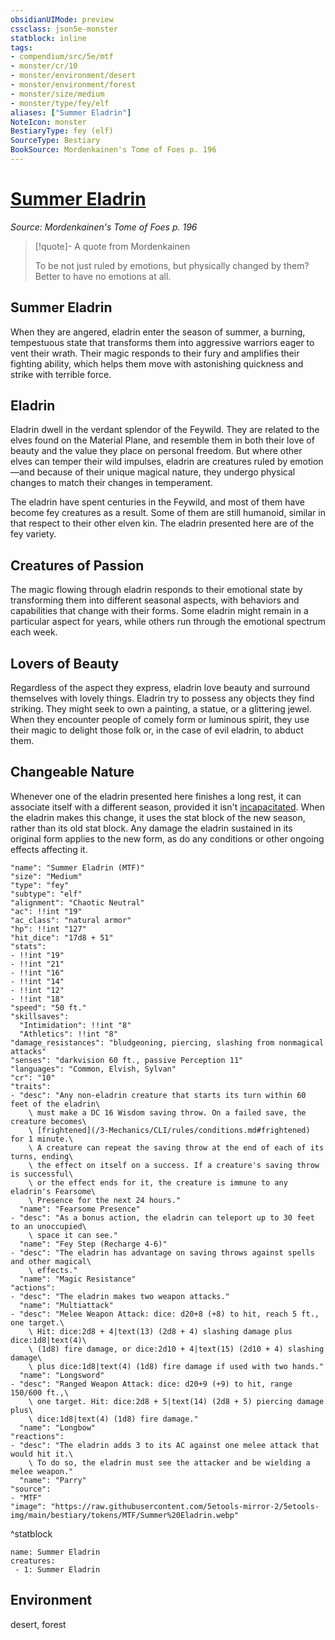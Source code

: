 ```yaml
---
obsidianUIMode: preview
cssclass: json5e-monster
statblock: inline
tags:
- compendium/src/5e/mtf
- monster/cr/10
- monster/environment/desert
- monster/environment/forest
- monster/size/medium
- monster/type/fey/elf
aliases: ["Summer Eladrin"]
NoteIcon: monster
BestiaryType: fey (elf)
SourceType: Bestiary
BookSource: Mordenkainen's Tome of Foes p. 196
---
```

# [Summer Eladrin](3-Mechanics\CLI\bestiary\fey/summer-eladrin-mtf.md)
*Source: Mordenkainen's Tome of Foes p. 196*  

> [!quote]- A quote from Mordenkainen  
> 
> To be not just ruled by emotions, but physically changed by them? Better to have no emotions at all.

## Summer Eladrin

When they are angered, eladrin enter the season of summer, a burning, tempestuous state that transforms them into aggressive warriors eager to vent their wrath. Their magic responds to their fury and amplifies their fighting ability, which helps them move with astonishing quickness and strike with terrible force.

## Eladrin

Eladrin dwell in the verdant splendor of the Feywild. They are related to the elves found on the Material Plane, and resemble them in both their love of beauty and the value they place on personal freedom. But where other elves can temper their wild impulses, eladrin are creatures ruled by emotion—and because of their unique magical nature, they undergo physical changes to match their changes in temperament.

The eladrin have spent centuries in the Feywild, and most of them have become fey creatures as a result. Some of them are still humanoid, similar in that respect to their other elven kin. The eladrin presented here are of the fey variety.

## Creatures of Passion

The magic flowing through eladrin responds to their emotional state by transforming them into different seasonal aspects, with behaviors and capabilities that change with their forms. Some eladrin might remain in a particular aspect for years, while others run through the emotional spectrum each week.

## Lovers of Beauty

Regardless of the aspect they express, eladrin love beauty and surround themselves with lovely things. Eladrin try to possess any objects they find striking. They might seek to own a painting, a statue, or a glittering jewel. When they encounter people of comely form or luminous spirit, they use their magic to delight those folk or, in the case of evil eladrin, to abduct them.

## Changeable Nature

Whenever one of the eladrin presented here finishes a long rest, it can associate itself with a different season, provided it isn't [incapacitated](/3-Mechanics/CLI/rules/conditions.md#incapacitated). When the eladrin makes this change, it uses the stat block of the new season, rather than its old stat block. Any damage the eladrin sustained in its original form applies to the new form, as do any conditions or other ongoing effects affecting it.

```statblock
"name": "Summer Eladrin (MTF)"
"size": "Medium"
"type": "fey"
"subtype": "elf"
"alignment": "Chaotic Neutral"
"ac": !!int "19"
"ac_class": "natural armor"
"hp": !!int "127"
"hit_dice": "17d8 + 51"
"stats":
- !!int "19"
- !!int "21"
- !!int "16"
- !!int "14"
- !!int "12"
- !!int "18"
"speed": "50 ft."
"skillsaves":
  "Intimidation": !!int "8"
  "Athletics": !!int "8"
"damage_resistances": "bludgeoning, piercing, slashing from nonmagical attacks"
"senses": "darkvision 60 ft., passive Perception 11"
"languages": "Common, Elvish, Sylvan"
"cr": "10"
"traits":
- "desc": "Any non-eladrin creature that starts its turn within 60 feet of the eladrin\
    \ must make a DC 16 Wisdom saving throw. On a failed save, the creature becomes\
    \ [frightened](/3-Mechanics/CLI/rules/conditions.md#frightened) for 1 minute.\
    \ A creature can repeat the saving throw at the end of each of its turns, ending\
    \ the effect on itself on a success. If a creature's saving throw is successful\
    \ or the effect ends for it, the creature is immune to any eladrin's Fearsome\
    \ Presence for the next 24 hours."
  "name": "Fearsome Presence"
- "desc": "As a bonus action, the eladrin can teleport up to 30 feet to an unoccupied\
    \ space it can see."
  "name": "Fey Step (Recharge 4-6)"
- "desc": "The eladrin has advantage on saving throws against spells and other magical\
    \ effects."
  "name": "Magic Resistance"
"actions":
- "desc": "The eladrin makes two weapon attacks."
  "name": "Multiattack"
- "desc": "Melee Weapon Attack: dice: d20+8 (+8) to hit, reach 5 ft., one target.\
    \ Hit: dice:2d8 + 4|text(13) (2d8 + 4) slashing damage plus dice:1d8|text(4)\
    \ (1d8) fire damage, or dice:2d10 + 4|text(15) (2d10 + 4) slashing damage\
    \ plus dice:1d8|text(4) (1d8) fire damage if used with two hands."
  "name": "Longsword"
- "desc": "Ranged Weapon Attack: dice: d20+9 (+9) to hit, range 150/600 ft.,\
    \ one target. Hit: dice:2d8 + 5|text(14) (2d8 + 5) piercing damage plus\
    \ dice:1d8|text(4) (1d8) fire damage."
  "name": "Longbow"
"reactions":
- "desc": "The eladrin adds 3 to its AC against one melee attack that would hit it.\
    \ To do so, the eladrin must see the attacker and be wielding a melee weapon."
  "name": "Parry"
"source":
- "MTF"
"image": "https://raw.githubusercontent.com/5etools-mirror-2/5etools-img/main/bestiary/tokens/MTF/Summer%20Eladrin.webp"
```
^statblock

```encounter-table
name: Summer Eladrin
creatures:
 - 1: Summer Eladrin
```

## Environment

desert, forest